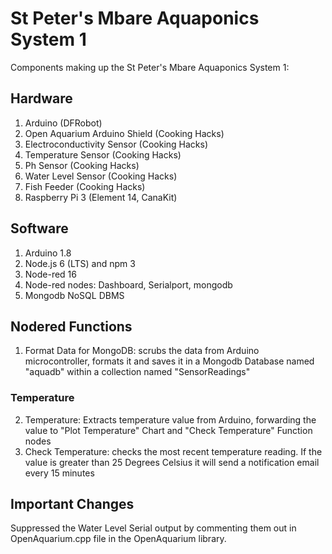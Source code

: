 # St Peter's Mbare Aquaponics System 1

Components making up the St Peter's Mbare Aquaponics System 1:

## Hardware
1. Arduino (DFRobot)
2. Open Aquarium Arduino Shield (Cooking Hacks)
3. Electroconductivity Sensor (Cooking Hacks)
4. Temperature Sensor (Cooking Hacks)
5. Ph Sensor (Cooking Hacks)
6. Water Level Sensor (Cooking Hacks)
7. Fish Feeder (Cooking Hacks)
8. Raspberry Pi 3 (Element 14, CanaKit)

## Software
1. Arduino 1.8
2. Node.js 6 (LTS) and npm 3
3. Node-red 16
4. Node-red nodes: Dashboard, Serialport, mongodb
5. Mongodb NoSQL DBMS

## Nodered Functions
1. Format Data for MongoDB: scrubs the data from Arduino microcontroller, formats it and saves it in a Mongodb Database named "aquadb" within a collection named "SensorReadings"

### Temperature

2. Temperature: Extracts temperature value from Arduino, forwarding the value to "Plot Temperature" Chart and "Check Temperature" Function nodes
3. Check Temperature: checks the most recent temperature reading. If the value is greater than 25 Degrees Celsius it will send a notification email every 15 minutes

## Important Changes
Suppressed the Water Level Serial output by commenting them out in OpenAquarium.cpp file in the OpenAquarium library.
